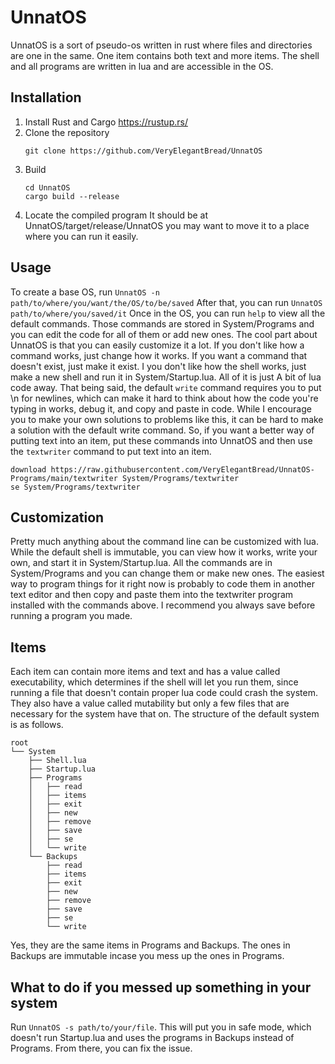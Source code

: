 # UnnatOS
UnnatOS is a sort of pseudo-os written in rust where files and directories are one in the same. One item contains both text and more items. The shell and all programs are written in lua and are accessible in the OS.
## Installation
1. Install Rust and Cargo
   https://rustup.rs/
2. Clone the repository
	```
	git clone https://github.com/VeryElegantBread/UnnatOS
	```
3. Build
	```
	cd UnnatOS
	cargo build --release
	```
4. Locate the compiled program
   It should be at UnnatOS/target/release/UnnatOS you may want to move it to a place where you can run it easily.
## Usage
To create a base OS, run `UnnatOS -n path/to/where/you/want/the/OS/to/be/saved`
After that, you can run `UnnatOS path/to/where/you/saved/it`
Once in the OS, you can run `help` to view all the default commands. Those commands are stored in System/Programs and you can edit the code for all of them or add new ones.
The cool part about UnnatOS is that you can easily customize it a lot. If you don't like how a command works, just change how it works. If you want a command that doesn't exist, just make it exist. I you don't like how the shell works, just make a new shell and run it in System/Startup.lua. All of it is just A bit of lua code away. That being said, the default `write` command requires you to put \n for newlines, which can make it hard to think about how the code you're typing in works, debug it, and copy and paste in code. While I encourage you to make your own solutions to problems like this, it can be hard to make a solution with the default write command. So, if you want a better way of putting text into an item, put these commands into UnnatOS and then use the `textwriter` command to put text into an item.
```
download https://raw.githubusercontent.com/VeryElegantBread/UnnatOS-Programs/main/textwriter System/Programs/textwriter
se System/Programs/textwriter
```
## Customization
Pretty much anything about the command line can be customized with lua. While the default shell is immutable, you can view how it works, write your own, and start it in System/Startup.lua. All the commands are in System/Programs and you can change them or make new ones. The easiest way to program things for it right now is probably to code them in another text editor and then copy and paste them into the textwriter program installed with the commands above. I recommend you always save before running a program you made.
## Items
Each item can contain more items and text and has a value called executability, which determines if the shell will let you run them, since running a file that doesn't contain proper lua code could crash the system. They also have a value called mutability but only a few files that are necessary for the system have that on.
The structure of the default system is as follows.
```
root
└── System
	├── Shell.lua
	├── Startup.lua
	├── Programs
	│   ├── read
	│   ├── items
	│   ├── exit
	│   ├── new
	│   ├── remove
	│   ├── save
	│   ├── se
	│   └── write
	└── Backups
		├── read
		├── items
		├── exit
		├── new
		├── remove
		├── save
		├── se
		└── write
```
Yes, they are the same items in Programs and Backups. The ones in Backups are immutable incase you mess up the ones in Programs.
## What to do if you messed up something in your system
Run `UnnatOS -s path/to/your/file`. This will put you in safe mode, which doesn't run Startup.lua and uses the programs in Backups instead of Programs. From there, you can fix the issue.
